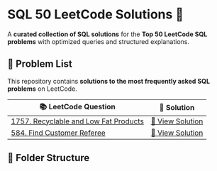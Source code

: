 # **SQL 50 LeetCode Solutions 🚀**  
A **curated collection of SQL solutions** for the **Top 50 LeetCode SQL problems** with optimized queries and structured explanations.

## **📌 Problem List**
This repository contains **solutions to the most frequently asked SQL problems** on LeetCode.

| 📚 LeetCode Question | 📝 Solution |
|----------------------|------------|
| [1757. Recyclable and Low Fat Products](https://leetcode.com/problems/recyclable-and-low-fat-products/) | [🔗 View Solution](./solutions/1757.sql) |
| [584. Find Customer Referee](https://leetcode.com/problems/find-customer-referee/) | [🔗 View Solution](./solutions/584.sql) |

## **📂 Folder Structure**
